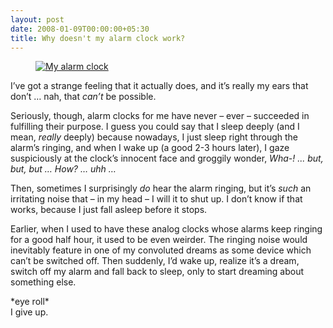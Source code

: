 ```yaml
---
layout: post
date: 2008-01-09T00:00:00+05:30
title: Why doesn't my alarm clock work?
---
```


<figure>
	<a rel="lightbox" href="http://lh6.googleusercontent.com/-RU8FQKCafGI/Uvc3ZV-VV0I/AAAAAAAAA2A/8qju_P996TA/s1600/digital%2520alarm%2520clock.JPG">
		<img src="http://lh6.googleusercontent.com/-RU8FQKCafGI/Uvc3ZV-VV0I/AAAAAAAAA2A/8qju_P996TA/s1600/digital%2520alarm%2520clock.JPG" alt="My alarm clock">
	</a>
</figure>

I’ve got a strange feeling that it actually does, and it’s really my ears that don’t … nah, that *can’t* be possible.

Seriously, though, alarm clocks for me have never – ever – succeeded in fulfilling their purpose. I guess you could say that I sleep deeply (and I mean, *really* deeply) because nowadays, I just sleep right through the alarm’s ringing, and when I wake up (a good 2-3 hours later), I gaze suspiciously at the clock’s innocent face and groggily wonder, *Wha-! ... but, but, but … How? … uhh …*

Then, sometimes I surprisingly *do* hear the alarm ringing, but it’s *such* an irritating noise that – in my head – I will it to shut up. I don’t know if that works, because I just fall asleep before it stops.

Earlier, when I used to have these analog clocks whose alarms keep ringing for a good half hour, it used to be even weirder. The ringing noise would inevitably feature in one of my convoluted dreams as some device which can’t be switched off. Then suddenly, I’d wake up, realize it’s a dream, switch off my alarm and fall back to sleep, only to start dreaming about something else.

\*eye roll\*<br>
I give up.